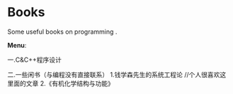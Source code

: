 # Books
Some useful books on programming .

**Menu**:

一.C&C++程序设计

二.一些闲书（与编程没有直接联系）
   1.钱学森先生的系统工程论  //个人很喜欢这里面的文章
   2.《有机化学结构与功能》
